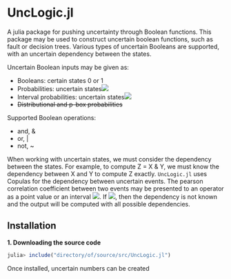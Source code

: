 # UncLogic.jl

A julia package for pushing uncertainty through Boolean functions. This package may be used to construct uncertain boolean functions, such as fault or decision trees. Various types of uncertain Booleans are supported, with an uncertain dependency between the states.

Uncertain Boolean inputs may be given as:

  * Booleans: certain states 0 or 1 
  * Probabilities: uncertain states<img src="https://render.githubusercontent.com/render/math?math=\in[0,1]">
  * Interval probabilities:  uncertain states<img src="https://render.githubusercontent.com/render/math?math=\subseteq[0,1]">
  * ~~Distributional and p-box probabilities~~
  
Supported Boolean operations:
  * and, &
  * or, |
  * not, ~

When working with uncertain states, we must consider the dependency between the states. For example, to compute Z = X & Y, we must know the dependency between X and Y to compute Z exactly. `UncLogic.jl` uses Copulas for the dependency between uncertain events. The pearson correlation coefficient between two events may be presented to an operator as a point value or an interval <img src="https://render.githubusercontent.com/render/math?math=\rho\subseteq[-1,1]">. If <img src="https://render.githubusercontent.com/render/math?math=\rho=[-1,1]">, then the dependency is not known and the output will be computed with all possible dependencies.


Installation
---

**1. Downloading the source code**
```julia
julia> include("directory/of/source/src/UncLogic.jl")
```

Once installed, uncertain numbers can be created
